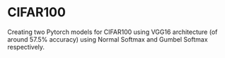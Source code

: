 # CIFAR100
Creating two Pytorch models for CIFAR100 using VGG16 architecture (of around 57.5% accuracy) using Normal Softmax and Gumbel Softmax respectively.
